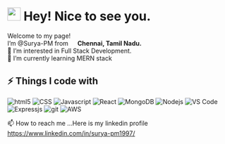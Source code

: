 <h1><img src="https://emojis.slackmojis.com/emojis/images/1531849430/4246/blob-sunglasses.gif?1531849430" width="30"/> Hey! Nice to see you.</h1>

<p>Welcome to my page! </br> I’m @Surya-PM from <img src="https://image.flaticon.com/icons/png/512/3909/3909444.png" width="13"/> <b>Chennai, Tamil Nadu.</b> 
<br/>👀 I’m interested in Full Stack Development. <br/>🌱 I’m currently learning MERN stack</p>


## ⚡ Things I code with
<p>
 <img alt="html5" src="https://img.shields.io/badge/-HTML5-E34F26?style=flat-square&logo=html5&logoColor=white" />
   <img alt="CSS" src="https://img.shields.io/badge/-CSS-764ABC?style=flat-square&logo=CSS3&logoColor=white" />
 <img alt="Javascript" src="https://img.shields.io/badge/-Javascript-yellow?style=flat-square&logo=Javascript&logoColor=white" />
 <img alt="React" src="https://img.shields.io/badge/-React-45b8d8?style=flat-square&logo=react&logoColor=white" />
 <img alt="MongoDB" src="https://img.shields.io/badge/-MongoDB-13aa52?style=flat-square&logo=mongodb&logoColor=white" />
  <img alt="Nodejs" src="https://img.shields.io/badge/-Nodejs-43853d?style=flat-square&logo=Node.js&logoColor=white" />
  <img alt="VS Code" src="https://img.shields.io/badge/-VS_Code-007ACC?style=flat-square&logo=visual-studio-code&logoColor=white" /> 
  <img alt="Expressjs" src="https://img.shields.io/badge/-ExpressJS-red?style=flat-square&logo=express&logoColor=white" /> 
   <img alt="git" src="https://img.shields.io/badge/-Git-F05032?style=flat-square&logo=git&logoColor=white" />
 <img alt="AWS" src="https://img.shields.io/badge/-AWS-blue?style=flat-square&logo=amazon&logoColor=white" />
 
 </p>
<!-- 💞️ I’m looking to collaborate on any Opensource projects -->

📫 How to reach me ...Here is my linkedin profile
      https://www.linkedin.com/in/surya-pm1997/
      

<!---
Surya-PM/Surya-PM is a ✨ special ✨ repository because its `README.md` (this file) appears on your GitHub profile.
You can click the Preview link to take a look at your changes.
--->

